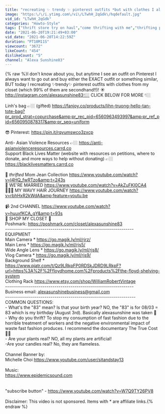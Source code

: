 ```yaml
---
title: "recreating ✨ trendy ✨ pinterest outfits *but with clothes I already own* + summer 2021 trends"
image: "https:\/\/i.ytimg.com\/vi\/LTwhH_2qGdk\/hqdefault.jpg"
vid_id: "LTwhH_2qGdk"
categories: "Howto-Style"
tags: ["thrift store try on haul","come thrifting with me","thrifting pinterest outfits"]
date: "2021-06-20T19:21:49+03:00"
vid_date: "2021-06-20T14:22:59Z"
duration: "PT10M11S"
viewcount: "3672"
likeCount: "454"
dislikeCount: "5"
channel: "Alexa Sunshine83"
---
```

{% raw %}I don't know about you, but anytime I see an outfit on Pinterest I always want to go out and buy either the EXACT outfit or something similar, BUT today I recreating ✨trendy✨ pinterest outfits with clothes from my closet (which 99% of them are secondhand!!)! ☀️ <a rel="nofollow" target="blank" href="http://instagram.com/alexasunshine83👇🏼">http://instagram.com/alexasunshine83👇🏼</a> CLICK BELOW FOR MORE 👇🏼<br /><br />Linh's bag 👉🏼 (gifted) <a rel="nofollow" target="blank" href="https://fanjoy.co/products/lihn-truong-hello-tan-tote-bag?pr_prod_strat=copurchase&amp;pr_rec_pid=6560963493997&amp;pr_ref_pid=6560950878317&amp;pr_seq=uniform">https://fanjoy.co/products/lihn-truong-hello-tan-tote-bag?pr_prod_strat=copurchase&amp;pr_rec_pid=6560963493997&amp;pr_ref_pid=6560950878317&amp;pr_seq=uniform</a><br /><br />😎 Pinterest: <a rel="nofollow" target="blank" href="https://pin.it/rqvumswco3zxcp">https://pin.it/rqvumswco3zxcp</a><br /><br />Anti- Asian Violence Resources 👉🏼 <a rel="nofollow" target="blank" href="https://anti-asianviolenceresources.carrd.co">https://anti-asianviolenceresources.carrd.co</a><br />Support Black Lives Matter (website with resources on petitions, where to donate, and more ways to help without donating) 👉🏼 <a rel="nofollow" target="blank" href="https://blacklivesmatters.carrd.co">https://blacklivesmatters.carrd.co</a>  <br /><br />👖 *thrifted* Mom Jean Collection <a rel="nofollow" target="blank" href="https://www.youtube.com/watch?v=I4HQ_fwRTzo&amp;t=243s">https://www.youtube.com/watch?v=I4HQ_fwRTzo&amp;t=243s</a><br />💍 WE'RE MARRIED <a rel="nofollow" target="blank" href="https://www.youtube.com/watch?v=AkZuFKI0CA4">https://www.youtube.com/watch?v=AkZuFKI0CA4</a><br />💁🏼‍♀️ MY WAVY HAIR JOURNEY <a rel="nofollow" target="blank" href="https://www.youtube.com/watch?v=rbhHxR2kWdA&amp;feature=youtu.be">https://www.youtube.com/watch?v=rbhHxR2kWdA&amp;feature=youtu.be</a><br /><br />📹 2nd CHANNEL <a rel="nofollow" target="blank" href="https://www.youtube.com/watch?v=huuxfKCA_gY&amp;t=93s">https://www.youtube.com/watch?v=huuxfKCA_gY&amp;t=93s</a><br />👗 SHOP MY CLOSET 👚<br />Poshmark: <a rel="nofollow" target="blank" href="https://poshmark.com/closet/alexasunshine83">https://poshmark.com/closet/alexasunshine83</a><br />----------------------------------------­-------------------------<br />EQUIPMENT<br />Main Camera * <a rel="nofollow" target="blank" href="https://go.magik.ly/ml/rjrz/">https://go.magik.ly/ml/rjrz/</a><br />Main Lens * <a rel="nofollow" target="blank" href="https://go.magik.ly/ml/rjs5/">https://go.magik.ly/ml/rjs5/</a><br />Wide Angle Lens * <a rel="nofollow" target="blank" href="https://go.magik.ly/ml/rjs8/">https://go.magik.ly/ml/rjs8/</a><br />Vlog Camera * <a rel="nofollow" target="blank" href="https://go.magik.ly/ml/rjs9/">https://go.magik.ly/ml/rjs9/</a><br />Background Shelf * <a rel="nofollow" target="blank" href="https://www.pjatr.com/t/Qz9LRkpFP0RDSkJDRD9LRkpF?url=https%3A%2F%2Ffloydhome.com%2Fproducts%2Fthe-floyd-shelving-system">https://www.pjatr.com/t/Qz9LRkpFP0RDSkJDRD9LRkpF?url=https%3A%2F%2Ffloydhome.com%2Fproducts%2Fthe-floyd-shelving-system</a><br />Clothing Rack <a rel="nofollow" target="blank" href="https://www.etsy.com/shop/WilliamRobertVintage">https://www.etsy.com/shop/WilliamRobertVintage</a><br />----------------------------------------­-------------------------<br />Business email: alexasunshinebusiness@gmail.com <br />----------------------------------------­--------------------------<br />COMMON QUESTIONS:<br />- What's the &quot;83&quot; mean? Is that your birth year? NO, the &quot;83&quot; is for 08/03 = 83 which is my birthday (August 3rd). Basically alexasunshine was taken 😬<br />- Why do you thrift? To stop my consumption of fast fashion due to the horrible treatment of workers and the negative environmental impact of waste fast fashion produces. I recommend the documentary The True Cost 👍🏻<br />- Are your plants real? NO, all my plants are artificial! <br />-Are your candles real? No, they are flameless.<br /><br />Channel Banner by:<br />Michelle Choi <a rel="nofollow" target="blank" href="https://www.youtube.com/user/sitandstay13">https://www.youtube.com/user/sitandstay13</a><br /><br />Music: <br /><a rel="nofollow" target="blank" href="https://www.epidemicsound.com">https://www.epidemicsound.com</a><br /><br /><br />&quot;subscribe button&quot; - <a rel="nofollow" target="blank" href="https://www.youtube.com/watch?v=W7Q9TY26PV8">https://www.youtube.com/watch?v=W7Q9TY26PV8</a><br /><br />Disclaimer: This video is not sponsored. Items with * are affiliate links.{% endraw %}
